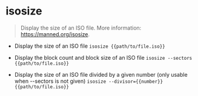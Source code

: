 # isosize
> Display the size of an ISO file.
> More information: <https://manned.org/isosize>.

- Display the size of an ISO file
`isosize {{path/to/file.iso}}`

- Display the block count and block size of an ISO file
`isosize --sectors {{path/to/file.iso}}`

- Display the size of an ISO file divided by a given number (only usable when --sectors is not given)
`isosize --divisor={{number}} {{path/to/file.iso}}`

